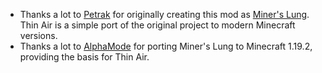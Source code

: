 + Thanks a lot to [Petrak](https://www.curseforge.com/members/petrak_at) for originally creating this mod as [Miner's Lung](https://www.curseforge.com/minecraft/mc-mods/miners-lung). Thin Air is a simple port of the original project to modern Minecraft versions.
+ Thanks a lot to [AlphaMode](https://www.curseforge.com/members/thatguynamedalpha) for porting Miner's Lung to Minecraft 1.19.2, providing the basis for Thin Air.